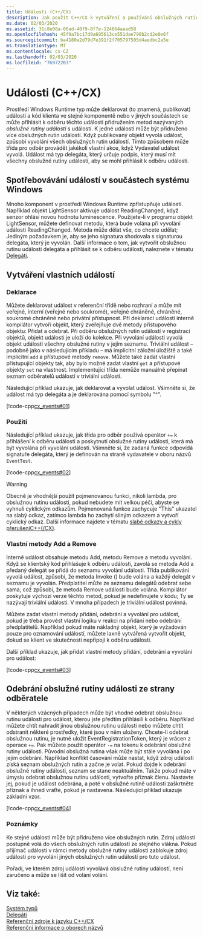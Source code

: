 ```yaml
---
title: Události (C++/CX)
description: Jak použít C++/CX k vytváření a používání obslužných rutin událostí v prostředí Windows Runtime.
ms.date: 02/03/2020
ms.assetid: 31c8e08a-00ad-40f9-8f7e-124864aaad58
ms.openlocfilehash: 45f9a7bc17d9a695613ce551dae796b2cd2e0e6f
ms.sourcegitcommit: ba4180a2d79d7e391f2f705797505d4aedbc2a5e
ms.translationtype: MT
ms.contentlocale: cs-CZ
ms.lasthandoff: 02/03/2020
ms.locfileid: "76972203"
---
```

# <a name="events-ccx"></a>Události (C++/CX)

Prostředí Windows Runtime typ může deklarovat (to znamená, publikovat) události a kód klienta ve stejné komponentě nebo v jiných součástech se může přihlásit k odběru těchto událostí přidružením metod nazývaných *obslužné rutiny události* s událostí. K jedné události může být přidruženo více obslužných rutin událostí. Když publikovaný objekt vyvolá událost, způsobí vyvolání všech obslužných rutin událostí. Tímto způsobem může třída pro odběr provádět jakékoli vlastní akce, když Vydavatel událost vyvolá. Událost má typ delegáta, který určuje podpis, který musí mít všechny obslužné rutiny událostí, aby se mohl přihlásit k odběru události.

## <a name="consuming-events-in-windows-components"></a>Spotřebovávání událostí v součástech systému Windows

Mnoho komponent v prostředí Windows Runtime zpřístupňuje události. Například objekt LightSensor aktivuje událost ReadingChanged, když senzor ohlásí novou hodnotu luminescence. Použijete-li v programu objekt LightSensor, můžete definovat metodu, která bude volána při vyvolání události ReadingChanged. Metoda může dělat vše, co chcete udělat; Jediným požadavkem je, aby se jeho signatura shodovala s signaturou delegáta, který je vyvolán. Další informace o tom, jak vytvořit obslužnou rutinu události delegáta a přihlásit se k odběru události, naleznete v tématu [Delegáti](../cppcx/delegates-c-cx.md).

## <a name="creating-custom-events"></a>Vytváření vlastních událostí

### <a name="declaration"></a>Deklarace

Můžete deklarovat událost v referenční třídě nebo rozhraní a může mít veřejné, interní (veřejné nebo soukromé), veřejné chráněné, chráněné, soukromé chráněné nebo privátní přístupnost. Při deklaraci události interně kompilátor vytvoří objekt, který zveřejňuje dvě metody přístupového objektu: Přidat a odebrat. Při odběru obslužných rutin událostí v registraci objektů, objekt události je uloží do kolekce. Při vyvolání události vyvolá objekt události všechny obslužné rutiny v jejím seznamu. Triviální událost – podobně jako v následujícím příkladu – má implicitní záložní úložiště a také implicitní `add` a přístupové metody `remove`. Můžete také zadat vlastní přistupující objekty tak, aby bylo možné zadat vlastní `get` a přístupové objekty `set` na vlastnost.  Implementující třída nemůže manuálně přepínat seznam odběratelů událostí v triviální události.

Následující příklad ukazuje, jak deklarovat a vyvolat událost. Všimněte si, že událost má typ delegáta a je deklarována pomocí symbolu "^".

[!code-cpp[cx_events#01](../cppcx/codesnippet/CPP/cx_events/class1.h#01)]

### <a name="usage"></a>Použití

Následující příklad ukazuje, jak třída pro odběr používá operátor `+=` k přihlášení k odběru události a poskytnutí obslužné rutiny události, která má být vyvolána při vyvolání události. Všimněte si, že zadaná funkce odpovídá signatuře delegáta, který je definován na straně vydavatele v oboru názvů `EventTest`.

[!code-cpp[cx_events#02](../cppcx/codesnippet/CPP/eventsupportinvs/eventclientclass.h#02)]

> [!WARNING]
> Obecně je vhodnější použít pojmenovanou funkci, nikoli lambda, pro obslužnou rutinu události, pokud nebudete mít velkou péči, abyste se vyhnuli cyklickým odkazům. Pojmenovaná funkce zachycuje "This" ukazatel na slabý odkaz, zatímco lambda ho zachytí silným odkazem a vytvoří cyklický odkaz. Další informace najdete v tématu [slabé odkazy a cykly přerušeníC++(/CX)](../cppcx/weak-references-and-breaking-cycles-c-cx.md).

### <a name="custom-add-and-remove-methods"></a>Vlastní metody Add a Remove

Interně událost obsahuje metodu Add, metodu Remove a metodu vyvolání. Když se klientský kód přihlašuje k odběru události, zavolá se metoda Add a předaný delegát se přidá do seznamu vyvolání události. Třída publikování vyvolá událost, způsobí, že metoda Invoke () bude volána a každý delegát v seznamu je vyvolán. Předplatitel může ze seznamu delegátů odebrat sebe sama, což způsobí, že metoda Remove události bude volána. Kompilátor poskytuje výchozí verze těchto metod, pokud je nedefinujete v kódu; Ty se nazývají triviální události. V mnoha případech je triviální událost povinná.

Můžete zadat vlastní metody přidání, odebrání a vyvolání pro událost, pokud je třeba provést vlastní logiku v reakci na přidání nebo odebrání předplatitelů. Například pokud máte nákladný objekt, který je vyžadován pouze pro oznamování událostí, můžete laxně vytvářená vytvořit objekt, dokud se klient ve skutečnosti nepřipojí k odběru události.

Další příklad ukazuje, jak přidat vlastní metody přidání, odebrání a vyvolání pro událost:

[!code-cpp[cx_events#03](../cppcx/codesnippet/CPP/cx_events/class1.h#03)]

## <a name="removing-an-event-handler-from-the-subscriber-side"></a>Odebrání obslužné rutiny události ze strany odběratele

V některých vzácných případech může být vhodné odebrat obslužnou rutinu události pro událost, kterou jste předtím přihlásili k odběru. Například můžete chtít nahradit jinou obslužnou rutinu události nebo můžete chtít odstranit některé prostředky, které jsou v něm uloženy. Chcete-li odebrat obslužnou rutinu, je nutné uložit EventRegistrationToken, který je vrácen z operace `+=`. Pak můžete použít operátor `-=` na tokenu k odebrání obslužné rutiny události.  Původní obslužná rutina však může být stále vyvolána i po jejím odebrání. Například konflikt časování může nastat, když zdroj události získá seznam obslužných rutin a začne je volat. Pokud dojde k odebrání obslužné rutiny události, seznam se stane neaktuálním. Takže pokud máte v úmyslu odebrat obslužnou rutinu události, vytvořte příznak členu. Nastavte jej, pokud je událost odebrána, a poté v obslužné rutině události zaškrtněte příznak a ihned vraťte, pokud je nastavena. Následující příklad ukazuje základní vzor.

[!code-cpp[cx_events#04](../cppcx/codesnippet/CPP/eventsupportinvs/eventclientclass.h#04)]

### <a name="remarks"></a>Poznámky

Ke stejné události může být přidruženo více obslužných rutin. Zdroj události postupně volá do všech obslužných rutin událostí ze stejného vlákna. Pokud přijímač události v rámci metody obslužné rutiny události zablokuje zdroj události pro vyvolání jiných obslužných rutin událostí pro tuto událost.

Pořadí, ve kterém zdroj události vyvolává obslužné rutiny událostí, není zaručeno a může se lišit od volání volání.

## <a name="see-also"></a>Viz také:

[Systém typů](../cppcx/type-system-c-cx.md)<br/>
[Delegáti](../cppcx/delegates-c-cx.md)<br/>
[Referenční zdroje k jazyku C++/CX](../cppcx/visual-c-language-reference-c-cx.md)<br/>
[Referenční informace o oborech názvů](../cppcx/namespaces-reference-c-cx.md)
